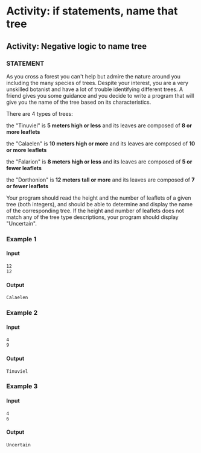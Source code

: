# Activity: if statements, name that tree

## Activity: Negative logic to name tree 
### STATEMENT
As you cross a forest you can't help but admire the nature around you including the many species of trees. Despite your interest, you are a very unskilled botanist and have a lot of trouble identifying different trees. A friend gives you some guidance and you decide to write a program that will give you the name of the tree based on its characteristics.

There are 4 types of trees:

the "Tinuviel" is **5 meters high or less** and its leaves are composed of **8 or more leaflets**

the "Calaelen" is **10 meters high or more** and its leaves are composed of **10 or more leaflets**

the "Falarion" is **8 meters high or less** and its leaves are composed of **5 or fewer leaflets**

the "Dorthonion" is **12 meters tall or more** and its leaves are composed of **7 or fewer leaflets**

Your program should read the height and the number of leaflets of a given tree (both integers), and should be able to determine and display the name of the corresponding tree.  If the height and number of leaflets does not match any of the tree type descriptions, your program should display "Uncertain".
### Example 1
#### Input
    12
    12
#### Output
    Calaelen

### Example 2
#### Input
    4
    9
#### Output
    Tinuviel
    
### Example 3
#### Input
    4
    6
#### Output
    Uncertain
